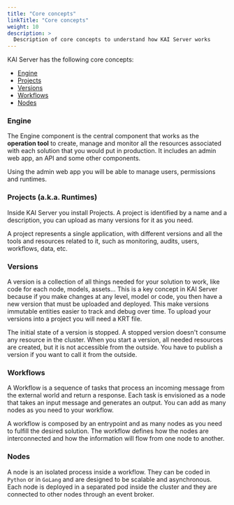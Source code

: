 ```yaml
---
title: "Core concepts"
linkTitle: "Core concepts"
weight: 10
description: >
  Description of core concepts to understand how KAI Server works
---
```



KAI Server has the following core concepts:

- [Engine](#engine)
- [Projects](#projects-aka-runtimes)
- [Versions](#versions)
- [Workflows](#workflows)
- [Nodes](#nodes)

### Engine

The Engine component is the central component that works as the **operation tool** to create, manage and monitor all the resources associated with each solution that you would put in production. It includes an admin web app, an API and some other components.

Using the admin web app you will be able to manage users, permissions and runtimes.

### Projects (a.k.a. Runtimes)

Inside KAI Server you install Projects. A project is identified by a name and a description, you can upload as many versions for it as you need.

A project represents a single application, with different versions and all the tools and resources related to it, such as monitoring, audits, users, workflows, data, etc.

### Versions

A version is a collection of all things needed for your solution to work, like code for each node, models, assets... This is a key concept in KAI Server because if you make changes at any level, model or code, you then have a new version that must be uploaded and deployed. This make versions immutable entities easier to track and debug over time. To upload your versions into a project you will need a KRT file.

The initial state of a version is stopped. A stopped version doesn't consume any resource in the cluster. When you start a version, all needed resources are created, but it is not accessible from the outside. You have to publish a version if you want to call it from the outside.

### Workflows

A Workflow is a sequence of tasks that process an incoming message from the external world and return a response. Each task is envisioned as a node that takes an input message and generates an output. You can add as many nodes as you need to your workflow.

A workflow is composed by an entrypoint and as many nodes as you need to fulfill the desired solution. The workflow defines how the nodes are interconnected and how the information will flow from one node to another.

### Nodes

A node is an isolated process inside a workflow. They can be coded in `Python` or in `GoLang` and are designed to be scalable and asynchronous. Each node is deployed in a separated pod inside the cluster and they are connected to other nodes through an event broker.
